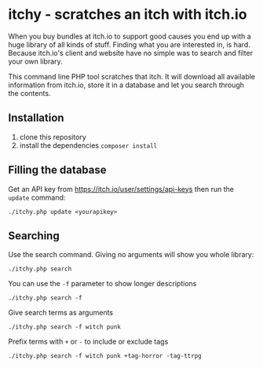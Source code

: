 # itchy - scratches an itch with itch.io

When you buy bundles at itch.io to support good causes you end up with a huge library of all kinds of stuff. Finding what you are interested in, is hard. Because itch.io's client and website have no simple was to search and filter your own library.

This command line PHP tool scratches that itch. It will download all available information from itch.io, store it in a database and let you search through the contents.

## Installation

1. clone this repository
2. install the dependencies `composer install`

## Filling the database

Get an API key from https://itch.io/user/settings/api-keys then run the `update` command:

```
./itchy.php update <yourapikey>
```

## Searching

Use the search command. Giving no arguments will show you whole library:

```
./itchy.php search
```

You can use the `-f` parameter to show longer descriptions

```
./itchy.php search -f
```

Give search terms as arguments

```
./itchy.php search -f witch punk
```

Prefix terms with `+` or `-` to include or exclude tags

```
./itchy.php search -f witch punk +tag-horror -tag-ttrpg
```
